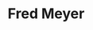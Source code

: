 ---
title: "Fred Meyer"
url: /beaverton/fred-meyer-southwest-beaverton-hillsdale-highway/
shop: Supermarkt
---